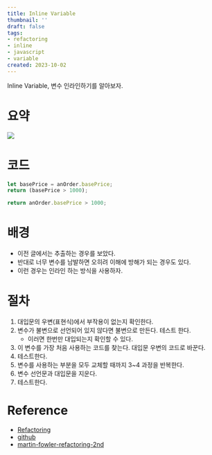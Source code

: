 ```yaml
---
title: Inline Variable
thumbnail: ''
draft: false
tags:
- refactoring
- inline
- javascript
- variable
created: 2023-10-02
---
```


Inline Variable, 변수 인라인하기를 알아보자.

# 요약

![](Refactoring_17_InlineVariable_0.png)

# 코드

````javascript
let basePrice = anOrder.basePrice;
return (basePrice > 1000);
````

````javascript
return anOrder.basePrice > 1000;
````

# 배경

* 이전 글에서는 추출하는 경우를 보았다.
* 반대로 너무 변수를 남발하면 오히려 이해에 방해가 되는 경우도 있다.
* 이런 경우는 인라인 하는 방식을 사용하자.

# 절차

1. 대입문의 우변(표현식)에서 부작용이 없는지 확인한다.
1. 변수가 불변으로 선언되어 있지 않다면 불변으로 만든다. 테스트 한다.
   * 이러면 한번만 대입되는지 확인할 수 있다.
1. 이 변수를 가장 처음 사용하는 코드를 찾는다. 대입문 우변의 코드로 바꾼다.
1. 테스트한다.
1. 변수를 사용하는 부분을 모두 교체할 때까지 3~4 과정을 반복한다.
1. 변수 선언문과 대입문을 지운다.
1. 테스트한다.

# Reference

* [Refactoring](https://product.kyobobook.co.kr/detail/S000001810241)
* [github](https://github.com/WegraLee/Refactoring)
* [martin-fowler-refactoring-2nd](https://github.com/wickedwukong/martin-fowler-refactoring-2nd)
